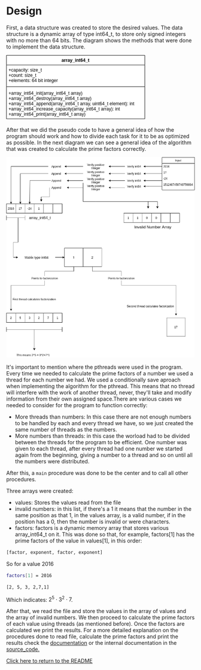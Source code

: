 # Design

First, a data structure was created to store the desired values. The data structure is a dynamic array of type int64_t, to store only signed integers with no more than 64 bits. The diagram shows the methods that were done to implement the data structure.

![struc-data-structure](array_int64.png)

After that we did the pseudo code to have a general idea of how the program should work and how to divide each task for it to be as optimized as possible. In the next diagram we can see a general idea of the algorithm that was created to calculate the prime factors correctly.

![data-structure](data-structure.png)

It's important to mention where the pthreads were used in the program. Every time we needed to calculate the prime factors of a number we used a thread for each number we had. We used a conditionally save aproach when implementing the algorithm for the pthread. This means that no thread will interfere with the work of another thread, never, they'll take and modify information from their own assigned space.There are various cases we needed to consider for the program to function correctly:

* More threads than numbers: In this case there are not enough numbers to be handled by each and every thread we have, so we just created the same number of threads as the numbers.
* More numbers than threads: in this case the worload had to be divided between the threads for the program to be efficient. One number was given to each thread, after every thread had one number we started again from the beginning, giving a number to a thread and so on until all the numbers were distributed.

After this, a ```main``` procedure was done to be the center and to call all other procedures.

Three arrays were created:

* values: Stores the values read from the file
* invalid numbers: in this list, if there's a 1 it means that the number in the same position as that 1, in the values array, is a valid number, if in the position has a 0, then the number is invalid or were characters.
* factors: factors is a dynamic memory array that stores various array_int64_t on it. This was done so that, for example, factors[1] has the prime factors of the value in values[1], in this order:

```bash
[factor, exponent, factor, exponent]
```

So for a value 2016

```bash
factors[1] = 2016
```

```bash
[2, 5, 3, 2,7,1]
```

Which indicates: $2^5 \cdot 3^2 \cdot 7$.

After that, we read the file and store the values in the array of values and the array of invalid numbers. We then proceed to calculate the prime factors of each value using threads (as mentioned before). Once the factors are calculated we print the results. For a more detailed explanation on the procedures done to read file, calculate the prime factors and print the results check the [documentation](../doc/html/index.html) or the internal documentation in the [source_code.](../src/primefact_serial.c)


[Click here to return to the README](../README.md)
